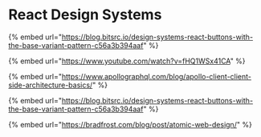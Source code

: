 # React Design Systems

{% embed url="https://blog.bitsrc.io/design-systems-react-buttons-with-the-base-variant-pattern-c56a3b394aaf" %}

{% embed url="https://www.youtube.com/watch?v=fHQ1WSx41CA" %}

{% embed url="https://www.apollographql.com/blog/apollo-client-client-side-architecture-basics/" %}

{% embed url="https://blog.bitsrc.io/design-systems-react-buttons-with-the-base-variant-pattern-c56a3b394aaf" %}

{% embed url="https://bradfrost.com/blog/post/atomic-web-design/" %}



